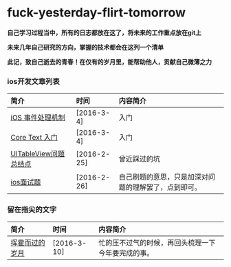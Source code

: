 # fuck-yesterday-flirt-tomorrow
**自己学习过程当中，所有的日志都放在这了，将未来的工作重点放在git上**  

**未来几年自己研究的方向，掌握的技术都会在这列一个清单**  

**此记，致自己逝去的青春！在仅有的岁月里，能帮助他人，贡献自己微薄之力**  

### ios开发文章列表  
  
简介 | 时间 | 内容简介
:------------- | :------------- | :-------------
[iOS 事件处理机制](https://github.com/zhaoxiaobao/fuck-yesterday-flirt-tomorrow/blob/master/2016/page5.md) | [2016-3-4] | 入门
[Core Text 入门](https://github.com/zhaoxiaobao/fuck-yesterday-flirt-tomorrow/blob/master/2016/page3.md) | [2016-3-4] | 入门
[UITableView问题总结点](https://github.com/zhaoxiaobao/fuck-yesterday-flirt-tomorrow/blob/master/2016/page1.md) | [2016-2-25] | 曾近踩过的坑
[ios面试题](https://github.com/zhaoxiaobao/fuck-yesterday-flirt-tomorrow/blob/master/2016/page2.md) | [2016-2-26] | 自己刷题的意思，只是加深对问题的理解罢了，点到即可。





### 留在指尖的文字  
  
简介 | 时间 | 内容简介
:------------- | :------------- | :-------------
[挥霍而过的岁月](https://github.com/zhaoxiaobao/fuck-yesterday-flirt-tomorrow/blob/master/2016/page4.md) | [2016-3-10] | 忙的压不过气的时候，再回头梳理一下今年要完成的事。


